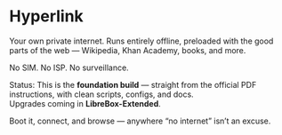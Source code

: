 # Hyperlink
Your own private internet. Runs entirely offline, preloaded with the good parts of the web — Wikipedia, Khan Academy, books, and more.  

No SIM. No ISP. No surveillance.  

Status: This is the **foundation build** — straight from the official PDF instructions, with clean scripts, configs, and docs.  
Upgrades coming in **LibreBox-Extended**.  

Boot it, connect, and browse — anywhere “no internet” isn’t an excuse.
